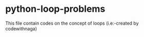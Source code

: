 # python-loop-problems
This file contain codes on the concept of loops (i.e:-created by codewithnaga)
